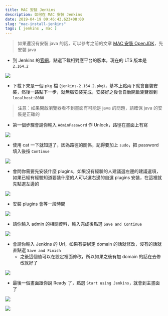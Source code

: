 ```yaml
---
title: MAC 安裝 Jenkins
description: 如何在 MAC 安裝 Jenkins
date: 2019-04-19 09:46:43.623+08:00
slug: "mac-install-jenkins"
tags: [ jenkins , mac ]
---
```


> 如果還沒有安裝 java 的話，可以參考之前的文章 [MAC 安裝 OpenJDK](https://blog.cashwu.com/blog/mac-ox-install-open-jdk)，先安裝 java

- 到 Jenkins 的[官網](https://jenkins.io/download/)，點選下載相對應平台的版本，現在的 LTS 版本是 `2.164.2`

![](/images/404.webp)

- 下載下來是一個 pkg 檔 (`jenkins-2.164.2.pkg`)，基本上點兩下就會自裝安裝，然後一路點下一步，就無腦安裝完成，安裝好之後會自動開啟瀏覽器到 `localhost:8080`

> 注意：如果開啟瀏覽器看不到畫面有可能是 java 的問題，請確保 java 的安裝是正確的

- 第一個步驟會請你輸入 `AdminPassword` 作 Unlock，路徑在畫面上有寫

![](/images/404.webp)

- 使用 cat 一下就知道了，因為路徑的關係，記得要加上 `sudo`，把 password 填入後按 `Continue`

![](/images/404.webp)

- 會問你需要先安裝什麼 plugins，如果沒有經驗的人建議選左邊的建議選項，如果已經有經驗知道要裝什麼的人可以選右邊的自選 plugins 安裝，在這裡就先點選左邊的

![](/images/404.webp)

- 安裝 plugins 會等一段時間

![](/images/404.webp)

- 請你輸入 admin 的相關資料，輸入完成後點選 `Save and Continue`

![](/images/404.webp)

- 會請你輸入 Jenkins 的 Url，如果有要綁定 domain 的話就修改，沒有的話就直點選 `Save and Finish`
	- 之後這個值可以在設定裡面修改，所以如果之後有加 domain 的話在去修改就好了

![](/images/404.webp)

- 最後一個畫面跟你說 Ready 了，點選 `Start using Jenkins`，就會到主畫面了

![](/images/404.webp)

![](/images/404.webp)